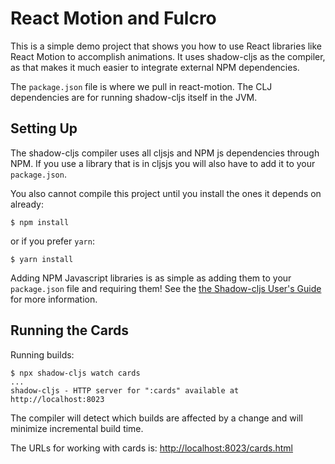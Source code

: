 # React Motion and Fulcro

This is a simple demo project that shows you how to use React
libraries like React Motion to accomplish animations. It uses
shadow-cljs as the compiler, as that makes it much easier to
integrate external NPM dependencies.

The `package.json` file is where we pull in react-motion. The CLJ
dependencies are for running shadow-cljs itself in the JVM.

## Setting Up

The shadow-cljs compiler uses all cljsjs and NPM js dependencies through
NPM. If you use a library that is in cljsjs you will also have to add
it to your `package.json`.

You also cannot compile this project until you install the ones it
depends on already:

```
$ npm install
```

or if you prefer `yarn`:

```
$ yarn install
```

Adding NPM Javascript libraries is as simple as adding them to your
`package.json` file and requiring them! See the
[the Shadow-cljs User's Guide](https://shadow-cljs.github.io/docs/UsersGuide.html#_javascript)
for more information.

## Running the Cards

Running builds:

```
$ npx shadow-cljs watch cards
...
shadow-cljs - HTTP server for ":cards" available at http://localhost:8023
```

The compiler will detect which builds are affected by a change and will minimize
incremental build time.

The URLs for working with cards is: [http://localhost:8023/cards.html](http://localhost:8023/cards.html)

